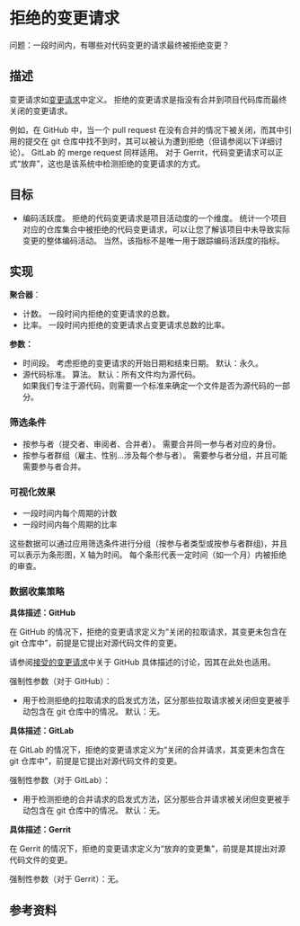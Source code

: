 # 拒绝的变更请求

问题：一段时间内，有哪些对代码变更的请求最终被拒绝变更？


## 描述

变更请求如[变更请求](https://chaoss.community/metric-change-requests/)中定义。 拒绝的变更请求是指没有合并到项目代码库而最终关闭的变更请求。

例如，在 GitHub 中，当一个 pull request 在没有合并的情况下被关闭，而其中引用的提交在 git 仓库中找不到时，其可以被认为遭到拒绝（但请参阅以下详细讨论）。 GitLab 的 merge request 同样适用。 对于 Gerrit，代码变更请求可以正式“放弃”，这也是该系统中检测拒绝的变更请求的方式。


## 目标

* 编码活跃度。 拒绝的代码变更请求是项目活动度的一个维度。 统计一个项目对应的仓库集合中被拒绝的代码变更请求，可以让您了解该项目中未导致实际变更的整体编码活动。 当然，该指标不是唯一用于跟踪编码活跃度的指标。



## 实现

**聚合器**：
* 计数。 一段时间内拒绝的变更请求的总数。
* 比率。 一段时间内拒绝的变更请求占变更请求总数的比率。

**参数：**
* 时间段。 考虑拒绝的变更请求的开始日期和结束日期。 默认：永久。
* 源代码标准。 算法。 默认：所有文件均为源代码。  
  如果我们专注于源代码，则需要一个标准来确定一个文件是否为源代码的一部分。


### 筛选条件

* 按参与者（提交者、审阅者、合并者）。 需要合并同一参与者对应的身份。
* 按参与者群组（雇主、性别…涉及每个参与者）。 需要参与者分组，并且可能需要参与者合并。


### 可视化效果

* 一段时间内每个周期的计数
* 一段时间内每个周期的比率

这些数据可以通过应用筛选条件进行分组（按参与者类型或按参与者群组)，并且可以表示为条形图，X 轴为时间。 每个条形代表一定时间（如一个月）内被拒绝的审查。


### 数据收集策略

**具体描述：GitHub**

在 GitHub 的情况下，拒绝的变更请求定义为“关闭的拉取请求，其变更未包含在 git 仓库中”，前提是它提出对源代码文件的变更。

请参阅[接受的变更请求](https://chaoss.community/metric-change-requests-accepted/)中关于 GitHub 具体描述的讨论，因其在此处也适用。

强制性参数（对于 GitHub）：

* 用于检测拒绝的拉取请求的启发式方法，区分那些拉取请求被关闭但变更被手动包含在 git 仓库中的情况。 默认：无。

**具体描述：GitLab**

在 GitLab 的情况下，拒绝的变更请求定义为“关闭的合并请求，其变更未包含在 git 仓库中”，前提是它提出对源代码文件的变更。

强制性参数（对于 GitLab）：

* 用于检测拒绝的合并请求的启发式方法，区分那些合并请求被关闭但变更被手动包含在 git 仓库中的情况。 默认：无。

**具体描述：Gerrit**

在 Gerrit 的情况下，拒绝的变更请求定义为“放弃的变更集”，前提是其提出对源代码文件的变更。

强制性参数（对于 Gerrit）：无。

## 参考资料

